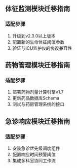 ## 体征监测模块迁移指南
### 适配步骤
1. 升级到v2.3.0以上版本
2. 配置新的生命体征阈值参数
3. 验证与ICU监护仪的协议兼容性

## 药物管理模块迁移指南
### 适配步骤
1. 部署药物剂量计算引擎v1.7
2. 更新药品数据库Schema
3. 测试与药房管理系统的接口

## 急诊响应模块迁移指南
### 适配步骤
1. 安装急诊优先级调度组件
2. 配置响应时间预警阈值
3. 集成多科室协同工作流
